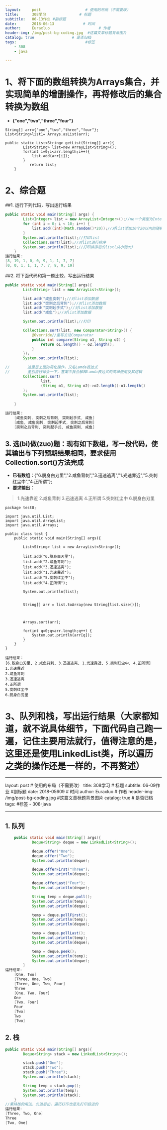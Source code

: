 ```yaml
---
layout:     post                    # 使用的布局（不需要改）
title:      308学习               # 标题 
subtitle:   06-13作业 #副标题
date:       2018-06-13             # 时间
author:     Euraxluo                      # 作者
header-img: /img/post-bg-coding.jpg  #这篇文章标题背景图片
catalog: true                 # 是否归档
tags:                               #标签
    - 308
    - java

---
```


# 1、将下面的数组转换为Arrays集合，并实现简单的增删操作，再将修改后的集合转换为数组
+ **{"one","two","three","four"}**  



```
String[] arr={"one","two","three","four"};
List<String>list1= Arrays.asList(arr);

public static List<String> getList(String[] arr){
        List<String> list=new ArrayList<String>();
        for(int i=0;i<arr.length;i++){
            list.add(arr[i]);
        }
           return list;
    }
```

# 2、综合题
##1. 运行下列代码，写出运行结果  
```java
public static void main(String[] args) {
        List<Integer> list = new ArrayList<Integer>();//ne一个类型为Integer的ArrayList集合list
        for (int i = 0; i < 10; i++) {
            list.add((int)(Math.random()*20));//对list添加10个20以内的随机数。
        }
        System.out.println(list);//打印list
        Collections.sort(list);//对list进行排序
        System.out.println(list);//打印排序后的list(从小到大)
    }
运行结果：
[8, 19, 1, 0, 0, 9, 1, 1, 7, 7]
[0, 0, 1, 1, 1, 7, 7, 8, 9, 19]
```
##2. 将下面代码和第一题比较，写出运行结果
```java
public static void main(String[] args){
        List<String> list = new ArrayList<String>();

        list.add("咸鱼突刺");//对list添加数据
        list.add("突刺之后背刺");//对list添加数据
        list.add("突刺起手式");//对list添加数据
        list.add("咸鱼");//对list添加数据

        System.out.println(list);//打印

        Collections.sort(list, new Comparator<String>() {
            @Override//重写方法Comparator
            public int compare(String o1, String o2) {
                return o1.length() - o2.length();
            }
        });
        System.out.println(list);

//        这里是上面的简化操作，又名Lamda表达式
//        差别自行体会一下，答案中我会解释Lamda表达式的简单使用及其逻辑
        Collections.sort(
                list,
                (String o1, String o2)->o2.length()-o1.length()
        );
        System.out.println(list);
        
    }

运行结果：
    [咸鱼突刺, 突刺之后背刺, 突刺起手式, 咸鱼]
    [咸鱼, 咸鱼突刺, 突刺起手式, 突刺之后背刺]
    [突刺之后背刺, 突刺起手式, 咸鱼突刺, 咸鱼]

```
## 3. 选(bi)做(zuo)题：现有如下数组，写一段代码，使其输出与下列预期结果相同，要求使用Collection.sort()方法完成
  + **已有数组：**{"6.脱身白刃里","2.咸鱼背刺","3.迅速逃离","1.光速靠近","5.突刺红尘中","4.正所谓"};
  + **要求输出：**
  > 1.光速靠近
  > 2.咸鱼背刺
  > 3.迅速逃离
  > 4.正所谓
  > 5.突刺红尘中
  > 6.脱身白刃里  

```
package test8;

import java.util.List;
import java.util.ArrayList;
import java.util.Arrays;

public class test {
	public static void main(String[] args){

	 	List<String> list = new ArrayList<String>();
	 	
		list.add("6.脱身白刃里");
		list.add("2.咸鱼背刺");
		list.add("3.迅速逃离");
		list.add("1.光速靠近");
		list.add("5.突刺红尘中");
		list.add("4.正所谓");
		
		System.out.println(list);
		
		
		String[] arr = list.toArray(new String[list.size()]);
		
	
		
		Arrays.sort(arr);

		for(int q=0;q<arr.length;q++) {
			System.out.println(arr[q]);
		}
	}
}

运行结果：
[6.脱身白刃里, 2.咸鱼背刺, 3.迅速逃离, 1.光速靠近, 5.突刺红尘中, 4.正所谓]
1.光速靠近
2.咸鱼背刺
3.迅速逃离
4.正所谓
5.突刺红尘中
6.脱身白刃里

```

# 3、队列和栈，写出运行结果（大家都知道，就不说具体细节，下面代码自己跑一遍，记住主要用法就行，值得注意的是，这里还是使用LinkedList类，所以遍历之类的操作还是一样的，不再赘述）

---
layout:     post                    # 使用的布局（不需要改）
title:      308学习               # 标题 
subtitle:   06-09作业 #副标题
date:       2018-05609             # 时间
author:     Euraxluo                      # 作者
header-img: /img/post-bg-coding.jpg  #这篇文章标题背景图片
catalog: true                 # 是否归档
tags:                               #标签
    - 308-java

---

## 1. **队列**  
```java
    public static void main(String[] args){
            Deque<String> deque = new LinkedList<String>();

            deque.offer("One");
            deque.offer("Two");
            System.out.println(deque);

            deque.offerFirst("Three");
            System.out.println(deque);

            deque.offerLast("Four");
            System.out.println(deque);

            String temp = deque.poll();
            System.out.println(temp);
            System.out.println(deque);

            temp = deque.pollFirst();
            System.out.println(temp);
            System.out.println(deque);

            temp = deque.pollLast();
            System.out.println(temp);
            System.out.println(deque);

            temp = deque.peek();
            System.out.println(temp);
            System.out.println(deque);
        }
运行结果:
    [One, Two]
    [Three, One, Two]
    [Three, One, Two, Four]
    Three
    [One, Two, Four]
    One
    [Two, Four]
    Four
    [Two]
    Two
    [Two]

```
## 2. **栈**  
```java
public static void main(String[] args){
        Deque<String> stack = new LinkedList<String>();

        stack.push("One");
        stack.push("Two");
        stack.push("Three");
        System.out.println(stack);

        String temp = stack.pop();
        System.out.println(temp);
        System.out.println(stack);
    }
//秉持栈的用法，先进后出，遍历打印也是先打印后进的
运行结果:
[Three, Two, One]
Three
[Two, One]
```
